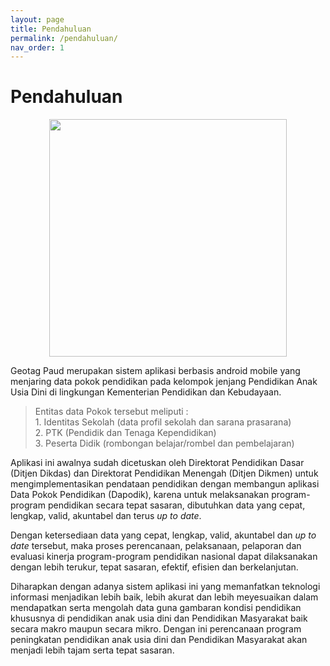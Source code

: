 ```yaml
---
layout: page
title: Pendahuluan
permalink: /pendahuluan/
nav_order: 1
---
```

# Pendahuluan
<center><img src="{{side.baseurl}}/assets/image/logoApk.png" width="380px" height="380px"></center> 

Geotag Paud merupakan sistem aplikasi berbasis android mobile yang menjaring data pokok pendidikan pada kelompok jenjang Pendidikan Anak Usia Dini di lingkungan Kementerian Pendidikan dan Kebudayaan.
> Entitas data Pokok tersebut meliputi : <br>1. Identitas Sekolah (data profil sekolah dan sarana prasarana) <br>2. PTK (Pendidik dan Tenaga Kependidikan) <br>3. Peserta Didik (rombongan belajar/rombel dan pembelajaran)  

Aplikasi ini awalnya sudah dicetuskan oleh Direktorat Pendidikan Dasar (Ditjen Dikdas) dan Direktorat Pendidikan Menengah (Ditjen Dikmen) untuk mengimplementasikan pendataan pendidikan dengan membangun aplikasi Data Pokok Pendidikan (Dapodik), karena untuk melaksanakan program-program pendidikan secara tepat sasaran, dibutuhkan data yang cepat, lengkap, valid, akuntabel dan terus _up to date_. 

Dengan ketersediaan data yang cepat, lengkap, valid, akuntabel dan _up to date_ tersebut, maka proses perencanaan, pelaksanaan, pelaporan dan evaluasi kinerja program-program pendidikan nasional dapat dilaksanakan dengan lebih terukur, tepat sasaran, efektif, efisien dan berkelanjutan.

Diharapkan dengan adanya sistem aplikasi ini yang memanfatkan teknologi informasi menjadikan lebih baik, lebih akurat dan lebih meyesuaikan dalam mendapatkan serta mengolah data guna gambaran kondisi pendidikan khususnya di pendidikan anak usia dini dan Pendidikan Masyarakat baik secara makro maupun secara mikro. Dengan ini perencanaan program peningkatan pendidikan anak usia dini dan Pendidikan Masyarakat akan menjadi lebih tajam serta tepat sasaran.




